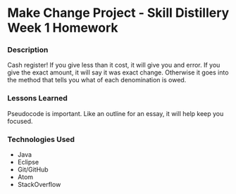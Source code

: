 # Make Change Project - Skill Distillery Week 1 Homework

### Description
Cash register! If you give less than it cost, it will give you and error.
If you give the exact amount, it will say it was exact change.
Otherwise it goes into the method that tells you what of each denomination is owed.
### Lessons Learned
Pseudocode is important. Like an outline for an essay, it will help keep you focused.
### Technologies Used
- Java
- Eclipse
- Git/GitHub
- Atom
- StackOverflow
